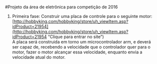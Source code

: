 #Projeto da área de eletrônica para competição de 2016
1. Primeira fase:
Construir uma placa de controle para o seguinte motor:  
[http://hobbyking.com/hobbyking/store/uh_viewItem.asp?idProduct=21954](http://hobbyking.com/hobbyking/store/uh_viewItem.asp?idProduct=21954 “Clique para entrar no site”)  
A placa será construida em torno um microcontrolador arm, e deverá ser capaz de, recebendo a velocidade que o controlador quer para o motor, fazer o motor alcançar essa velocidade, enquanto envia a velocidade atual do motor.  

